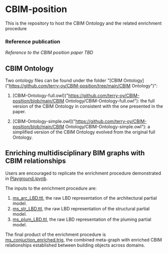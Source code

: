 # CBIM-position
This is the repository to host the CBIM Ontology and the related enrichment procedure

### Reference publication

*Reference to the CBIM position paper TBD*

## CBIM Ontology

Two ontology files can be found under the folder "[CBIM Ontology]("https://github.com/terry-oy/CBIM-position/tree/main/CBIM Ontology")": 

1. [CBIM-Ontology-full.owl]("https://github.com/terry-oy/CBIM-position/blob/main/CBIM Ontology/CBIM-Ontology-full.owl"): the full version of the CBIM Ontology in consistent with the one presented in the paper.

2. [CBIM-Ontology-simple.owl]("https://github.com/terry-oy/CBIM-position/blob/main/CBIM Ontology/CBIM-Ontology-simple.owl"): a simplified version of the CBIM Ontology evolved from the original full Ontology. 

## Enriching multidisciplinary BIM graphs with CBIM relationships

Users are encouraged to replicate the enrichment procedure demonstrated in [Playground.ipynb](https://github.com/terry-oy/CBIM-position/blob/main/Playground.ipynb).

The inputs to the enrichment procedure are:

1. [ms_arc_LBD.ttl](https://github.com/terry-oy/CBIM-position/blob/main/ms_arc_LBD.ttl), the raw LBD representation of the architectural partial model.
2. [ms_str_LBD.ttl](https://github.com/terry-oy/CBIM-position/blob/main/ms_str_LBD.ttl), the raw LBD representation of the structural partial model.
3. [ms_plum_LBD.ttl](https://github.com/terry-oy/CBIM-position/blob/main/ms_plum_LBD.ttl), the raw LBD representation of the pluming partial model.

The final product of the enrichment procedure is [ms_conjuction_enriched.trig](https://github.com/terry-oy/CBIM-position/blob/main/ms_conjuction_enriched.trig), the combined meta-graph with enriched CBIM relationships established between building objects across domains.

